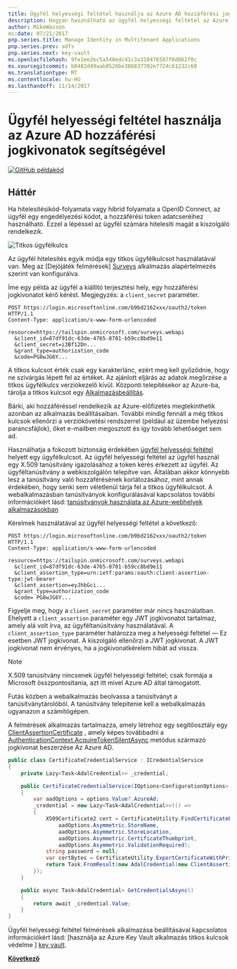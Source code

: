 ```yaml
---
title: Ügyfél helyességi feltétel használja az Azure AD hozzáférési jogkivonatok segítségével
description: Hogyan használható az ügyfél helyességi feltétel az Azure AD hozzáférési jogkivonatok segítségével.
author: MikeWasson
ms:date: 07/21/2017
pnp.series.title: Manage Identity in Multitenant Applications
pnp.series.prev: adfs
pnp.series.next: key-vault
ms.openlocfilehash: 9fe1ee2ec5a540edc41c3a310476507f8d862f0c
ms.sourcegitcommit: b0482d49aab0526be386837702e7724c61232c60
ms.translationtype: MT
ms.contentlocale: hu-HU
ms.lasthandoff: 11/14/2017
---
```

# <a name="use-client-assertion-to-get-access-tokens-from-azure-ad"></a>Ügyfél helyességi feltétel használja az Azure AD hozzáférési jogkivonatok segítségével

[![GitHub](../_images/github.png) példakód][sample application]

## <a name="background"></a>Háttér
Ha hitelesítésikód-folyamata vagy hibrid folyamata a OpenID Connect, az ügyfél egy engedélyezési kódot, a hozzáférési token adatcseréihez használható. Ezzel a lépéssel az ügyfél számára hitelesíti magát a kiszolgáló rendelkezik.

![Titkos ügyfélkulcs](./images/client-secret.png)

Az ügyfél hitelesítés egyik módja egy titkos ügyfélkulcsot használatával van. Meg az [Dejójáték felmérések] [ Surveys] alkalmazás alapértelmezés szerint van konfigurálva.

Íme egy példa az ügyfél a kiállító terjesztési hely, egy hozzáférési jogkivonatot kérő kérést. Megjegyzés: a `client_secret` paraméter.

```
POST https://login.microsoftonline.com/b9bd2162xxx/oauth2/token HTTP/1.1
Content-Type: application/x-www-form-urlencoded

resource=https://tailspin.onmicrosoft.com/surveys.webapi
  &client_id=87df91dc-63de-4765-8701-b59cc8bd9e11
  &client_secret=i3Bf12Dn...
  &grant_type=authorization_code
  &code=PG8wJG6Y...
```

A titkos kulcsot érték csak egy karakterlánc, ezért meg kell győződnie, hogy ne szivárgás lépett fel az értéket. Az ajánlott eljárás az adatok megőrzése a titkos ügyfélkulcs verziókezelő kívül. Központi telepítésekor az Azure-ba, tárolja a titkos kulcsot egy [Alkalmazásbeállítás][configure-web-app].

Bárki, aki hozzáféréssel rendelkezik az Azure-előfizetés megtekinthetik azonban az alkalmazás beállításaiban. További mindig fennáll a még titkos kulcsok ellenőrzi a verziókövetési rendszerrel (például az üzembe helyezési parancsfájlok), őket e-mailben megosztott és így tovább lehetőséget sem ad.

Használhatja a fokozott biztonság érdekében [ügyfél helyességi feltétel] helyett egy ügyfélkulcsot. Az ügyfél helyességi feltétel az ügyfél használ egy X.509 tanúsítvány igazolásához a token kérés érkezett az ügyfél. Az ügyféltanúsítvány a webkiszolgálón telepítve van. Általában akkor könnyebb lesz a tanúsítvány való hozzáférésének korlátozásához, mint annak érdekében, hogy senki sem véletlenül tárja fel a titkos ügyfélkulcsot. A webalkalmazásban tanúsítványok konfigurálásával kapcsolatos további információkért lásd: [tanúsítványok használata az Azure-webhelyek alkalmazásokban][using-certs-in-websites]

Kérelmek használatával az ügyfél helyességi feltétel a következő:

```
POST https://login.microsoftonline.com/b9bd2162xxx/oauth2/token HTTP/1.1
Content-Type: application/x-www-form-urlencoded

resource=https://tailspin.onmicrosoft.com/surveys.webapi
  &client_id=87df91dc-63de-4765-8701-b59cc8bd9e11
  &client_assertion_type=urn:ietf:params:oauth:client-assertion-type:jwt-bearer
  &client_assertion=eyJhbGci...
  &grant_type=authorization_code
  &code= PG8wJG6Y...
```

Figyelje meg, hogy a `client_secret` paraméter már nincs használatban. Ehelyett a `client_assertion` paraméter egy JWT jogkivonatot tartalmaz, amely alá volt írva, az ügyféltanúsítvány használatával. A `client_assertion_type` paraméter határozza meg a helyességi feltétel &mdash; Ez esetben JWT jogkivonat. A kiszolgáló ellenőrzi a JWT jogkivonat. A JWT jogkivonat nem érvényes, ha a jogkivonatkérelem hibát ad vissza.

> [!NOTE]
> X.509 tanúsítvány nincsenek ügyfél helyességi feltétel; csak formája a Microsoft összpontosítania, azt itt mivel Azure AD által támogatott.
> 
> 

Futás közben a webalkalmazás beolvassa a tanúsítványt a tanúsítványtárolóból. A tanúsítvány telepítenie kell a webalkalmazás ugyanazon a számítógépen.

A felmérések alkalmazás tartalmazza, amely létrehoz egy segítőosztály egy [ClientAssertionCertificate](/dotnet/api/microsoft.identitymodel.clients.activedirectory.clientassertioncertificate) , amely képes továbbadni a [AuthenticationContext.AcquireTokenSilentAsync](/dotnet/api/microsoft.identitymodel.clients.activedirectory.authenticationcontext.acquiretokensilentasync) metódus származó jogkivonat beszerzése Az Azure AD.

```csharp
public class CertificateCredentialService : ICredentialService
{
    private Lazy<Task<AdalCredential>> _credential;

    public CertificateCredentialService(IOptions<ConfigurationOptions> options)
    {
        var aadOptions = options.Value?.AzureAd;
        _credential = new Lazy<Task<AdalCredential>>(() =>
        {
            X509Certificate2 cert = CertificateUtility.FindCertificateByThumbprint(
                aadOptions.Asymmetric.StoreName,
                aadOptions.Asymmetric.StoreLocation,
                aadOptions.Asymmetric.CertificateThumbprint,
                aadOptions.Asymmetric.ValidationRequired);
            string password = null;
            var certBytes = CertificateUtility.ExportCertificateWithPrivateKey(cert, out password);
            return Task.FromResult(new AdalCredential(new ClientAssertionCertificate(aadOptions.ClientId, new X509Certificate2(certBytes, password))));
        });
    }

    public async Task<AdalCredential> GetCredentialsAsync()
    {
        return await _credential.Value;
    }
}
```

Ügyfél helyességi feltétel felmérések alkalmazása beállításával kapcsolatos információkért lásd: [használja az Azure Key Vault alkalmazás titkos kulcsok védelme ] [ key vault].

[**Következő**][key vault]

<!-- Links -->
[configure-web-app]: /azure/app-service-web/web-sites-configure/
[azure-management-portal]: https://portal.azure.com
[ügyfél helyességi feltétel]: https://tools.ietf.org/html/rfc7521
[key vault]: key-vault.md
[Setup-KeyVault]: https://github.com/mspnp/multitenant-saas-guidance/blob/master/scripts/Setup-KeyVault.ps1
[Surveys]: tailspin.md
[using-certs-in-websites]: https://azure.microsoft.com/blog/using-certificates-in-azure-websites-applications/

[sample application]: https://github.com/mspnp/multitenant-saas-guidance
